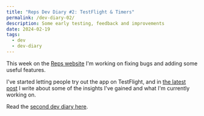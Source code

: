 ```yaml
---
title: "Reps Dev Diary #2: TestFlight & Timers"
permalink: /dev-diary-02/
description: Some early testing, feedback and improvements
date: 2024-02-19
tags:
  - dev
  - dev-diary
---
```


This week on the [Reps website](https://reps.hop.ie) I'm working on fixing bugs and adding some useful features.

I've started letting people try out the app on TestFlight, and in [the latest post](https://reps.hop.ie/dev-diary-02/) I write about some of the insights I've gained and what I'm currently working on.

Read the [second dev diary here](https://reps.hop.ie/dev-diary-02/).
